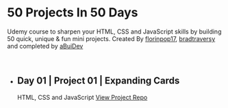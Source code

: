 # 50 Projects In 50 Days
Udemy course to sharpen your HTML, CSS and JavaScript skills by building 50 quick, unique & fun mini projects.
Created By [florinpop17](https://github.com/florinpop17), [bradtraversy](https://github.com/bradtraversy) and completed by [aBuiDev](https://github.com/aBuiDev)

<br>

* ## Day 01 | Project 01 | Expanding Cards
     HTML, CSS and JavaScript [View Project Repo](https://github.com/aBuiDevs-50-Projects-50-Days/Project_01_Expanding_Cards)

